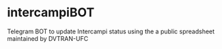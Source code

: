 # intercampiBOT
Telegram BOT to update Intercampi status using the a public spreadsheet maintained by DVTRAN-UFC

